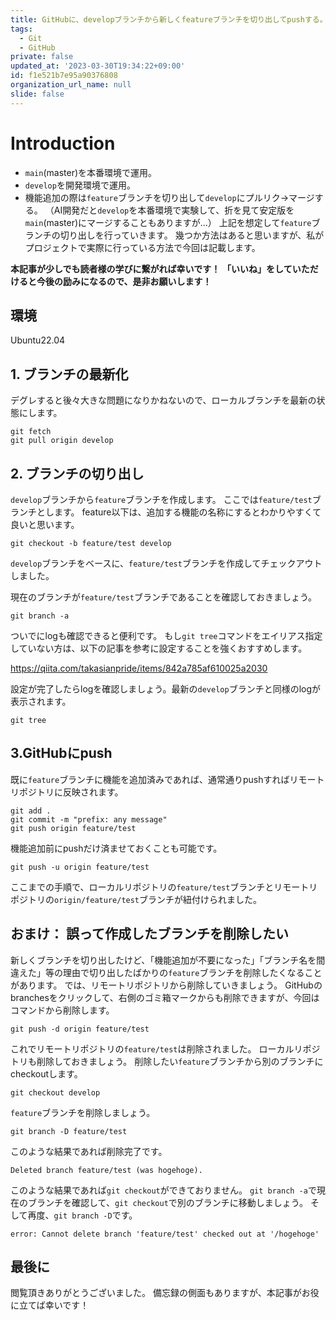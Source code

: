 ```yaml
---
title: GitHubに、developブランチから新しくfeatureブランチを切り出してpushする。
tags:
  - Git
  - GitHub
private: false
updated_at: '2023-03-30T19:34:22+09:00'
id: f1e521b7e95a90376808
organization_url_name: null
slide: false
---
```

# Introduction
- `main`(master)を本番環境で運用。
- `develop`を開発環境で運用。
- 機能追加の際は`feature`ブランチを切り出して`develop`にプルリク→マージする。
（AI開発だと`develop`を本番環境で実験して、折を見て安定版を`main`(master)にマージすることもありますが...）
上記を想定して`feature`ブランチの切り出しを行っていきます。
幾つか方法はあると思いますが、私がプロジェクトで実際に行っている方法で今回は記載します。


__本記事が少しでも読者様の学びに繋がれば幸いです！__
__「いいね」をしていただけると今後の励みになるので、是非お願いします！__

## 環境
Ubuntu22.04

## 1. ブランチの最新化

デグレすると後々大きな問題になりかねないので、ローカルブランチを最新の状態にします。

```console
git fetch
git pull origin develop
```

## 2. ブランチの切り出し

`develop`ブランチから`feature`ブランチを作成します。
ここでは`feature/test`ブランチとします。
feature以下は、追加する機能の名称にするとわかりやすくて良いと思います。

```console
git checkout -b feature/test develop
```
`develop`ブランチをベースに、`feature/test`ブランチを作成してチェックアウトしました。

現在のブランチが`feature/test`ブランチであることを確認しておきましょう。

```console
git branch -a
```

ついでにlogも確認できると便利です。
もし`git tree`コマンドをエイリアス指定していない方は、以下の記事を参考に設定することを強くおすすめします。

https://qiita.com/takasianpride/items/842a785af610025a2030

設定が完了したらlogを確認しましょう。最新の`develop`ブランチと同様のlogが表示されます。
```console
git tree
```

## 3.GitHubにpush

既に`feature`ブランチに機能を追加済みであれば、通常通りpushすればリモートリポジトリに反映されます。
```console
git add .
git commit -m "prefix: any message"
git push origin feature/test
```

機能追加前にpushだけ済ませておくことも可能です。
```console
git push -u origin feature/test
```

ここまでの手順で、ローカルリポジトリの`feature/test`ブランチとリモートリポジトリの`origin/feature/test`ブランチが紐付けられました。

## おまけ： 誤って作成したブランチを削除したい

新しくブランチを切り出したけど、「機能追加が不要になった」「ブランチ名を間違えた」等の理由で切り出したばかりの`feature`ブランチを削除したくなることがあります。
では、リモートリポジトリから削除していきましょう。
GitHubのbranchesをクリックして、右側のゴミ箱マークからも削除できますが、今回はコマンドから削除します。
```console
git push -d origin feature/test
```
これでリモートリポジトリの`feature/test`は削除されました。
ローカルリポジトリも削除しておきましょう。
削除したい`feature`ブランチから別のブランチにcheckoutします。
```console
git checkout develop
```
`feature`ブランチを削除しましょう。
```console
git branch -D feature/test
```
このような結果であれば削除完了です。
```console: result
Deleted branch feature/test (was hogehoge).
```
このような結果であれば`git checkout`ができておりません。
`git branch -a`で現在のブランチを確認して、`git checkout`で別のブランチに移動しましょう。
そして再度、`git branch -D`です。
```console: result
error: Cannot delete branch 'feature/test' checked out at '/hogehoge'
```

## 最後に
閲覧頂きありがとうございました。
備忘録の側面もありますが、本記事がお役に立てば幸いです！
